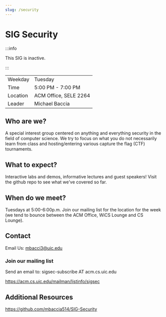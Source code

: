```yaml
---
slug: /security
---
```


# SIG Security

:::info

This SIG is inactive.

:::

|          |                       |
| -------- | --------------------- |
| Weekday  | Tuesday               |
| Time     | 5:00 PM - 7:00 PM     |
| Location | ACM Office, SELE 2264 |
| Leader   | Michael Baccia        |

## Who are we?

A special interest group centered on anything and everything security in the field of computer science. We try to focus on what you do not necessarily learn from class and hosting/entering various capture the flag (CTF) tournaments.

## What to expect?

Interactive labs and demos, informative lectures and guest speakers! Visit the github repo to see what we've covered so far.

## When do we meet?

Tuesdays at 5:00-6:00p.m. Join our mailing list for the location for the week (we tend to bounce between the ACM Office, WiCS Lounge and CS Lounge).

## Contact

Email Us: mbacci3@uic.edu

### Join our mailing list

Send an email to: sigsec-subscribe AT acm.cs.uic.edu

<https://acm.cs.uic.edu/mailman/listinfo/sigsec>

## Additional Resources

<https://github.com/mbaccia514/SIG-Security>
